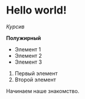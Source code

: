 # Hello world!

*Курсив*

**Полужирный**

* Элемент 1
*  Элемент 2
* Элемент 3

1. Первый элемент
2. Второй элемент

Начинаем наше знакомство.